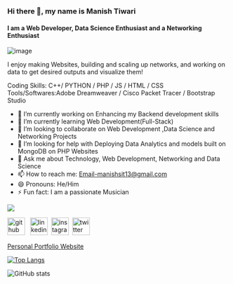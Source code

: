 ### Hi there 👋, my name is Manish Tiwari
#### I am a Web Developer, Data Science Enthusiast and a Networking Enthusiast 
![image](https://user-images.githubusercontent.com/69393822/122900816-9f726300-d36a-11eb-88c1-fd920fe374b6.png)


I enjoy making Websites, building and scaling up networks, and working on data to get desired outputs and visualize them!

Coding Skills: C++/ PYTHON / PHP / JS / HTML / CSS  
Tools/Softwares:Adobe Dreamweaver / Cisco Packet Tracer / Bootstrap Studio

- 🔭 I’m currently working on Enhancing my Backend development skills 
- 🌱 I’m currently learning Web Development(Full-Stack) 
- 👯 I’m looking to collaborate on Web Development ,Data Science and Networking Projects 
- 🤔 I’m looking for help with Deploying Data Analytics and models built on MongoDB on PHP Websites 
- 💬 Ask me about Technology, Web Development, Networking and Data Science 
- 📫 How to reach me: Email-manishsit13@gmail.com 
- 😄 Pronouns: He/Him 
- ⚡ Fun fact: I am a passionate Musician 

![](name-of-giphy.gif)


[<img src='https://cdn.jsdelivr.net/npm/simple-icons@3.0.1/icons/github.svg' alt='github' height='40'>](https://github.com/manish-9245) &nbsp; [<img src='https://cdn.jsdelivr.net/npm/simple-icons@3.0.1/icons/linkedin.svg' alt='linkedin' height='40'>](https://www.linkedin.com/in/manishtiwari13/)&nbsp; [<img src='https://cdn.jsdelivr.net/npm/simple-icons@3.0.1/icons/instagram.svg' alt='instagram' height='40'>](https://www.instagram.com/manishonig/)&nbsp; [<img src='https://cdn.jsdelivr.net/npm/simple-icons@3.0.1/icons/twitter.svg' alt='twitter' height='40'>](https://twitter.com/manisht_13)

[Personal Portfolio Website](http://manishtiwari.host20.uk/personal%20portfolio/)

[![Top Langs](https://github-readme-stats.vercel.app/api/top-langs/?username=manish-9245)](https://github.com/anuraghazra/github-readme-stats)

![GitHub stats](https://github-readme-stats.vercel.app/api?username=manish-9245&show_icons=true)  

